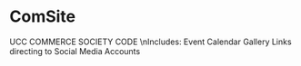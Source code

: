 # ComSite
UCC COMMERCE SOCIETY CODE
\nIncludes:
Event Calendar
Gallery
Links directing to Social Media Accounts


